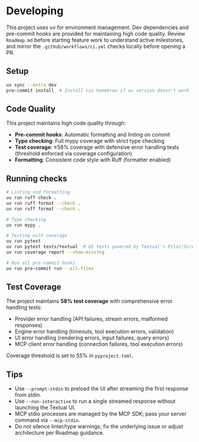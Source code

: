 # Developing

This project uses uv for environment management. Dev dependencies and pre-commit hooks are provided for maintaining high code quality. Review `Roadmap.md` before starting feature work to understand active milestones, and mirror the `.github/workflows/ci.yml` checks locally before opening a PR.

## Setup

```bash
uv sync --extra dev
pre-commit install  # Install via homebrew if uv version doesn't work
```

## Code Quality

This project maintains high code quality through:

- **Pre-commit hooks**: Automatic formatting and linting on commit
- **Type checking**: Full mypy coverage with strict type checking
- **Test coverage**: ≥58% coverage with defensive error handling tests (threshold enforced via coverage configuration)
- **Formatting**: Consistent code style with Ruff (formatter enabled)

## Running checks

```bash
# Linting and formatting
uv run ruff check .
uv run ruff format --check .
uv run ruff format --check .

# Type checking
uv run mypy .

# Testing with coverage
uv run pytest
uv run pytest tests/textual  # UI tests powered by Textual's Pilot/Screenshotter when applicable
uv run coverage report --show-missing

# Run all pre-commit hooks
uv run pre-commit run --all-files
```

## Test Coverage

The project maintains **58% test coverage** with comprehensive error handling tests:

- Provider error handling (API failures, stream errors, malformed responses)
- Engine error handling (timeouts, tool execution errors, validation)
- UI error handling (rendering errors, input failures, query errors)
- MCP client error handling (connection failures, tool execution errors)

Coverage threshold is set to 55% in `pyproject.toml`.

## Tips

- Use `--prompt-stdin` to preload the UI after streaming the first response from stdin.
- Use `--non-interactive` to run a single streamed response without launching the Textual UI.
- MCP stdio processes are managed by the MCP SDK; pass your server command via `--mcp-stdio`.
- Do not silence linter/type warnings; fix the underlying issue or adjust architecture per Roadmap guidance.

